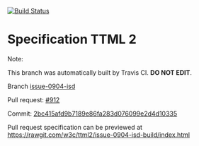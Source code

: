 [![Build Status](https://travis-ci.org/w3c/ttml2.svg?branch=issue-0904-isd)](https://travis-ci.org/w3c/ttml2)


# Specification TTML 2


Note:


This branch was automatically built by Travis CI. <b>DO NOT EDIT</b>.


 Branch [issue-0904-isd](https://github.com/w3c/ttml2/tree/issue-0904-isd)


 Pull request: [#912](https://github.com/w3c/ttml2/pull/912)


 Commit: [2bc415afd9b7189e86fa283d076099e2d4d10335](https://github.com/w3c/ttml2/commit/2bc415afd9b7189e86fa283d076099e2d4d10335)

Pull request specification can be previewed at https://rawgit.com/w3c/ttml2/issue-0904-isd-build/index.html



